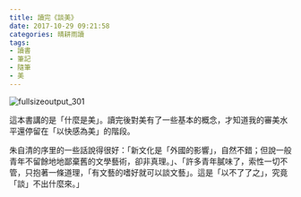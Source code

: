 ```yaml
---
title: 讀完《談美》
date: 2017-10-29 09:21:58
categories: 晴耕雨讀
tags:
- 讀書
- 筆記
- 隨筆
- 美
---
```

![fullsizeoutput_301](http://ou1l9js54.bkt.clouddn.com/2017-10-29-fullsizeoutput_301.jpeg)

這本書講的是「什麼是美」。讀完後對美有了一些基本的概念，才知道我的審美水平還停留在「以快感為美」的階段。

朱自清的序里的一些話說得很好：「新文化是「外國的影響」，自然不錯；但說一般青年不留餘地地鄙棄舊的文學藝術，卻非真理。」、「許多青年膩味了，索性一切不管，只抱著一條道理，「有文藝的嗜好就可以談文藝」。這是「以不了了之」，究竟「談」不出什麼來。」

